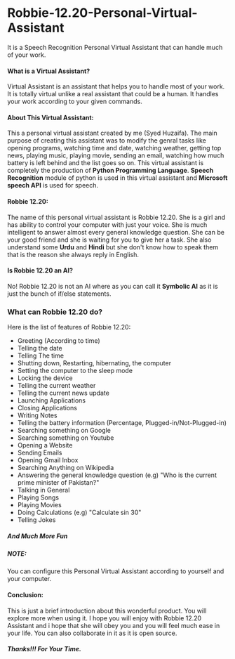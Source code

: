 # Robbie-12.20-Personal-Virtual-Assistant
It is a Speech Recognition Personal Virtual Assistant that can handle much of your work.
#### What is a Virtual Assistant?
Virtual Assistant is an assistant that helps you to handle most of your work. It is totally virtual unlike a real assistant that could be a human. It handles your work according to your given commands.
#### About This Virtual Assistant:
This a personal virtual assistant created by me (Syed Huzaifa). The main purpose of creating this assistant was to modify the genral tasks like opening programs, watching time and date, watching weather, getting top news, playing music, playing movie, sending an email, watching how much battery is left behind and the list goes so on. This virtual assistant is completely the production of **Python Programming Language**. **Speech Recognition** module of python is used in this virtual assistant and **Microsoft speech API** is used for speech.
#### Robbie 12.20:
The name of this personal virtual assistant is Robbie 12.20. She is a girl and has ability to control your computer with just your voice. She is much intelligent to answer almost every general knowledge question. She can be your good friend and she is waiting for you to give her a task. She also understand some **Urdu** and **Hindi** but she don't know how to speak them that is the reason she always reply in English.
#### Is Robbie 12.20 an AI?
No! Robbie 12.20 is not an AI where as you can call it **Symbolic AI** as it is just the bunch of if/else statements.
### What can Robbie 12.20 do?
Here is the list of features of Robbie 12.20:
- Greeting (According to time)
- Telling the date 
- Telling The time 
- Shutting down, Restarting, hibernating, the computer
- Setting the computer to the sleep mode
- Locking the device
- Telling the current weather 
- Telling the current news update
- Launching Applications
- Closing Applications
- Writing Notes
- Telling the battery information (Percentage, Plugged-in/Not-Plugged-in)
- Searching something on Google 
- Searching something on Youtube
- Opening a Website
- Sending Emails
- Opening Gmail Inbox
- Searching Anything on Wikipedia
- Answering the general knowledge question (e.g) "Who is the current prime minister of Pakistan?"
- Talking in General
- Playing Songs
- Playing Movies
- Doing Calculations (e.g) "Calculate sin 30"
- Telling Jokes
##### **And Much More Fun**
##### **NOTE:** 
You can configure this Personal Virtual Assistant according to yourself and your computer.
#### Conclusion:
This is just a brief introduction about this wonderful product. You will explore more when using it. I hope you will enjoy with Robbie 12.20 Assistant and i hope that she will obey you and you will feel much ease in your life. You can also collaborate in it as it is open source.
##### Thanks!!! For Your Time.
